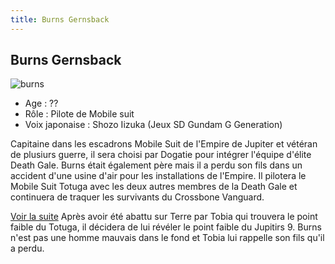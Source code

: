 ```yaml
---
title: Burns Gernsback
---
```


Burns Gernsback
---------------

![burns](/images/stories/manga/crossbone/persos/burns.jpg)
- Age : ??  
- Rôle : Pilote de Mobile suit  
- Voix japonaise : Shozo Iizuka (Jeux SD Gundam G Generation)


Capitaine dans les escadrons Mobile Suit de l'Empire de Jupiter et vétéran de plusiurs guerre, il sera choisi par Dogatie pour intégrer l'équipe d'élite Death Gale. Burns était également père mais il a perdu son fils dans un accident d'une usine d'air pour les installations de l'Empire. Il pilotera le Mobile Suit Totuga avec les deux autres membres de la Death Gale et continuera de traquer les survivants du Crossbone Vanguard.


[Voir la suite](javascript:spoiler();)
Après avoir été abattu sur Terre par Tobia qui trouvera le point faible du Totuga, il décidera de lui révéler le point faible du Jupitirs 9. Burns n'est pas une homme mauvais dans le fond et Tobia lui rappelle son fils qu'il a perdu.


